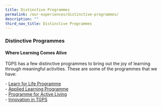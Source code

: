 ```yaml
---
title: Distinctive Programmes
permalink: /our-experiences/distinctive-programmes/
description: ""
third_nav_title: Distinctive Programmes
---
```

### **Distinctive Programmes**
#### **Where Learning Comes Alive**
TGPS has a few distinctive programmes to bring out the joy of learning through meaningful activities. These are some of the programmes that we have:

\- [Learn for Life Programme](https://staging.d3od0h9ii8slt3.amplifyapp.com/our-experiences/distinctive-programmes/learn-for-life-programme/)<br>
\- [Applied Learning Programme](https://staging.d3od0h9ii8slt3.amplifyapp.com/our-experiences/distinctive-programmes/applied-learning-programme/)<br>
\- [Programme for Active Living](https://staging.d3od0h9ii8slt3.amplifyapp.com/our-experiences/distinctive-programmes/programme-for-active-learning/)<br>
\- [Innovation in TGPS](https://staging.d3od0h9ii8slt3.amplifyapp.com/our-experiences/distinctive-programmes/innovation-in-tgps/)